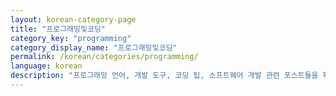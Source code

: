 ```yaml
---
layout: korean-category-page
title: "프로그래밍및코딩"
category_key: "programming"
category_display_name: "프로그래밍및코딩"
permalink: /korean/categories/programming/
language: korean
description: "프로그래밍 언어, 개발 도구, 코딩 팁, 소프트웨어 개발 관련 포스트들을 확인하세요."
---
```


<!-- 이 페이지는 프로그래밍및코딩 카테고리의 모든 포스트를 보여줍니다 -->
